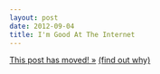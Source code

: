 ```yaml
---
layout: post
date: 2012-09-04
title: I'm Good At The Internet
---
```

<a href="http://blog.josh-bob.com/im-good-at-the-internet/" class="svbtle-link">This post has moved! &raquo;</a>
<a href="/2013/09/23/hello-svbtle/">(find out why)</a>

<!--
Gifted. Talented. Ahead of the curve. Over-achiever. Genius. I’ve grown up hearing these words used in reference to me, and it’s time to set the record straight.

I was [homeschooled](http://en.wikipedia.org/wiki/Homeschooling). My mom, a former special education teacher, was often required to design a custom curriculum for her students. Needless to say, I was privileged to a learning experience that was crafted around my learning style. Thankfully, I embraced it.

I started school younger than most, completed 1st and 2nd grade in one school year, skipped most typical 8th grade courses, and by the time I was 16 years old I was wrapping up high school and diving into college correspondence work. My first few weeks as a full-time LSU student began with me getting dropped off by my mother at school.

The easy answer is that I simply had a good education, but it's not the complete answer. The truth of the matter is that my greatest asset in learning began long before I started school, and had very little to do with me.

You see, I grew up in an environment where information was available at whatever speed I could consume it. Rather than waiting until I started school, my parents began to teach me to read at my first sign of interest in books. Literacy, according to many development psychologists, is one of the foundational building blocks of learning. When I ran out of books to read at home, my parents began making regular trips to the library with me, even condoning my habit of checking out entire book series at once.

When I began to ask questions about my dad’s first computer, he showed me how to navigate an [MS-DOS](http://en.wikipedia.org/wiki/MS-DOS) command prompt, boot [Windows 3.1](http://en.wikipedia.org/wiki/Windows_3.1x) and, ultimately, [Paintbrush](http://en.wikipedia.org/wiki/PC_Paintbrush). Years later, when my dad first heard about [America Online](http://en.wikipedia.org/wiki/AOL), we added a modem to our PC at home and signed up for what I didn’t realize would be possibly the largest single catalyst of the modern information age.

Time and time again, my parents made decisions that afforded me limitless access to information. They empowered my curiosity. Curiosity, interestingly, is not something that can be taught. Rather, it is something we are all born with, and from there it can either be fostered or stifled.

My curiosity was given every opportunity to develop, and so it did. Through my time in college, and with the help of some [great](http://twitter.com/areowebee) [friends](http://twitter.com/songdavid), I took up graphic design and [web development](http://ferraracreative.com) to help pay my bills. It wasn’t what I was studying in school, just something that I was curious about.

After taking a job in web development, I began to study heavier programming and application development. Within a year of graduating from college, I quit my job, got together with [a friend](http://twitter.com/jonathansimmons) and started a [web & application development company](http://hivemindlabs.com), where I am still employed to this day.

I wasn’t taught how to write code, or design, or even how to run a business. I was simply given unadulterated access to information.

I’m not smart, or gifted, or a genius. I’m good at the internet. I ask questions constantly. I [Google](http://google.com) constantly. I read constantly. If there is something that confuses or intrigues me, I start looking for answers.

Your early years my have been different than mine, but given that access to information is now hardly a excuse thanks to the internet, the only thing holding back your future now might be a lack of curiosity. The best part? You can change that.
-->
